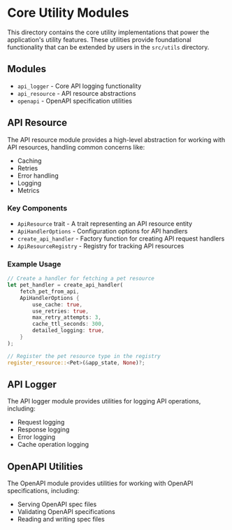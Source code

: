 # Core Utility Modules

This directory contains the core utility implementations that power the application's utility features. These utilities provide foundational functionality that can be extended by users in the `src/utils` directory.

## Modules

- `api_logger` - Core API logging functionality
- `api_resource` - API resource abstractions
- `openapi` - OpenAPI specification utilities

## API Resource

The API resource module provides a high-level abstraction for working with API resources, handling common concerns like:

- Caching
- Retries
- Error handling
- Logging
- Metrics

### Key Components

- `ApiResource` trait - A trait representing an API resource entity
- `ApiHandlerOptions` - Configuration options for API handlers
- `create_api_handler` - Factory function for creating API request handlers
- `ApiResourceRegistry` - Registry for tracking API resources

### Example Usage

```rust
// Create a handler for fetching a pet resource
let pet_handler = create_api_handler(
    fetch_pet_from_api,
    ApiHandlerOptions {
        use_cache: true,
        use_retries: true,
        max_retry_attempts: 3,
        cache_ttl_seconds: 300,
        detailed_logging: true,
    }
);

// Register the pet resource type in the registry
register_resource::<Pet>(&app_state, None)?;
```

## API Logger

The API logger module provides utilities for logging API operations, including:

- Request logging
- Response logging
- Error logging
- Cache operation logging

## OpenAPI Utilities

The OpenAPI module provides utilities for working with OpenAPI specifications, including:

- Serving OpenAPI spec files
- Validating OpenAPI specifications
- Reading and writing spec files 